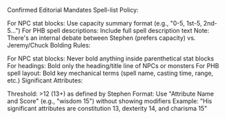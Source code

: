 Confirmed Editorial Mandates
Spell-list Policy:

For NPC stat blocks: Use capacity summary format (e.g., "0-5, 1st-5, 2nd-5...")
For PHB spell descriptions: Include full spell description text
Note: There's an internal debate between Stephen (prefers capacity) vs. Jeremy/Chuck
Bolding Rules:

For NPC stat blocks: Never bold anything inside parenthetical stat blocks
For headings: Bold only the heading/title line of NPCs or monsters
For PHB spell layout: Bold key mechanical terms (spell name, casting time, range, etc.)
Significant Attributes:

Threshold: >12 (13+) as defined by Stephen
Format: Use "Attribute Name and Score" (e.g., "wisdom 15") without showing modifiers
Example: "His significant attributes are constitution 13, dexterity 14, and charisma 15"
